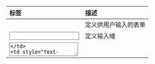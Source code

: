 | 标签       | 描述                                         |
| :--------- | :------------------------------------------- |
| <form>     | 定义供用户输入的表单                         |
| <input>    | 定义输入域                                   |
| <textarea> | 定义文本域 (一个多行的输入控件)              |
| <label>    | 定义了 <input> 元素的标签，一般为输入标题    |
| <fieldset> | 定义了一组相关的表单元素，并使用外框包含起来 |
| <legend>   | 定义了 <fieldset> 元素的标题                 |
| <select>   | 定义了下拉选项列表                           |
| <optgroup> | 定义选项组                                   |
| <option>   | 定义下拉列表中的选项                         |
| <button>   | 定义一个点击按钮                             |
| <datalist> | 指定一个预先定义的输入控件选项列表           |
| <keygen>   | 定义了表单的密钥对生成器字段                 |
| <output>   | 定义一个计算结果                             |

### 对表单进行移动：

#### margin

-left   与左边的距离

-right  与右边的距离



### input



| type值    |                                                  | 属性值  |
| --------- | ------------------------------------------------ | ------- |
| value     | 作为文本提示，并传给服务器                       |         |
| text      | 输入文本                                         |         |
| password  | 密码                                             |         |
| radio     | 单选按钮     #name属性名字要相同                 |         |
| checkbox  | 多选按钮   #name属性要相同                       |         |
| submit    | 定义提交按钮，提交俺就会把表单的数据发送到服务器 |         |
| reset     | 重置按钮                                         |         |
| button    | 可定义按钮（比如发送验证码之类的）               |         |
| file      | 上传文件                                         |         |
| 添加属性  |                                                  |         |
| checked   | 默认值打勾                                       | checked |
| maxlength | 正整数，规定输入字段中的字符的最大值。           |         |



### label标签(在选择时，点击文字也可以选择控件)

使用格式

```html
<label for="root">男</label> <input type="radio" name="app" id="root">
<label for="girl"> 女</label> <input type="radio" name="app" id=girl>
```



### select   **（下拉元素）**

```html
<select>
    <option>选项1</option>
    <option>选项2</option>
</select>
```

属性：select="selected"       #默认选项



### 文本域textarea

投诉和建议时使用

```html
<textarea row="30" col="20"></textarea>
```

row：表示可以显示多少行

col：表示每行可以输入多少个文字
